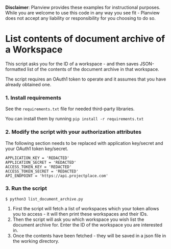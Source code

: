 **Disclaimer**: Planview provides these examples for instructional purposes. While you are welcome to use this
code in any way you see fit - Planview does not accept any liability or responsibility for you choosing to do so.

# List contents of document archive of a Workspace

This script asks you for the ID of a workspace - and then saves JSON-formatted list of the contents
of the document archive in that workspace.

The script requires an OAuth1 token to operate and it assumes that you have already obtained one.

### 1. Install requirements

See the `requirements.txt` file for needed third-party libraries.

You can install them by running `pip install -r requirements.txt`

### 2. Modify the script with your authorization attributes

The following section needs to be replaced with application key/secret and your OAuth1 token key/secret.

```
APPLICATION_KEY = 'REDACTED'
APPLICATION_SECRET = 'REDACTED'
ACCESS_TOKEN_KEY = 'REDACTED'
ACCESS_TOKEN_SECRET = 'REDACTED'
API_ENDPOINT = 'https://api.projectplace.com'
```

### 3. Run the script

```
$ python3 list_document_archive.py
```

1. First the script will fetch a list of workspaces which your token allows you to access - it will
   then print these workspaces and their IDs.
2. Then the script will ask you which workspace you wish list the document archive for. Enter the ID of the
   workspace you are interested in.
3. Once the contents have been fetched - they will be saved in a json file in the working directory.
